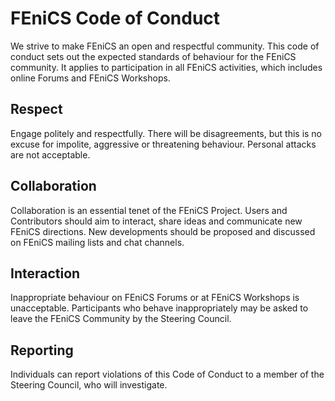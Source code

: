 # FEniCS Code of Conduct

We strive to make FEniCS an open and respectful community. This code
of conduct sets out the expected standards of behaviour for the FEniCS
community. It applies to participation in all FEniCS activities, which
includes online Forums and FEniCS Workshops.


## Respect

Engage politely and respectfully. There will be disagreements, but
this is no excuse for impolite, aggressive or threatening behaviour.
Personal attacks are not acceptable.


## Collaboration

Collaboration is an essential tenet of the FEniCS Project. Users and
Contributors should aim to interact, share ideas and communicate new
FEniCS directions. New developments
should be proposed and discussed on FEniCS mailing lists
and chat channels.


## Interaction

Inappropriate behaviour on FEniCS Forums or at FEniCS Workshops is
unacceptable. Participants who behave inappropriately may be asked to
leave the FEniCS Community by the Steering Council.


## Reporting

Individuals can report violations of this Code of Conduct to a member
of the Steering Council, who will investigate.
